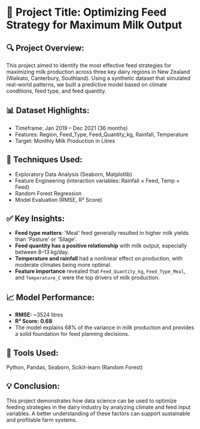 # 🐄 Project Title: Optimizing Feed Strategy for Maximum Milk Output

## 🔍 Project Overview:
This project aimed to identify the most effective feed strategies for maximizing milk production across three key dairy regions in New Zealand (Waikato, Canterbury, Southland). Using a synthetic dataset that simulated real-world patterns, we built a predictive model based on climate conditions, feed type, and feed quantity.

## 📊 Dataset Highlights:
- Timeframe: Jan 2019 – Dec 2021 (36 months)
- Features: Region, Feed_Type, Feed_Quantity_kg, Rainfall, Temperature
- Target: Monthly Milk Production in Litres

## 🧠 Techniques Used:
- Exploratory Data Analysis (Seaborn, Matplotlib)
- Feature Engineering (interaction variables: Rainfall × Feed, Temp × Feed)
- Random Forest Regression
- Model Evaluation (RMSE, R² Score)

## ✅ Key Insights:
- **Feed type matters**: 'Meal' feed generally resulted in higher milk yields than 'Pasture' or 'Silage'.
- **Feed quantity has a positive relationship** with milk output, especially between 8–13 kg/day.
- **Temperature and rainfall** had a nonlinear effect on production, with moderate climates being more optimal.
- **Feature importance** revealed that `Feed_Quantity_kg`, `Feed_Type_Meal`, and `Temperature_C` were the top drivers of milk production.

## 📈 Model Performance:
- **RMSE:** ~3524 litres  
- **R² Score:** **0.68**
- The model explains 68% of the variance in milk production and provides a solid foundation for feed planning decisions.

## 🧪 Tools Used:
Python, Pandas, Seaborn, Scikit-learn (Random Forest)

## 💡 Conclusion:
This project demonstrates how data science can be used to optimize feeding strategies in the dairy industry by analyzing climate and feed input variables. A better understanding of these factors can support sustainable and profitable farm systems.
